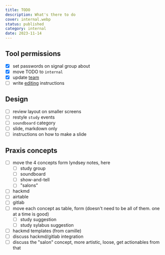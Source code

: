 ```yaml
---
title: TODO
description: What's there to do
cover: internal.webp
status: published
category: internal
date: 2023-11-14
---
```

## Tool permissions

- [x] set passwords on signal group about
- [x] move TODO to `internal`
- [x] update [team](https://praxis.nyc/team/)
- [ ] write [editing](https://praxis.nyc/internal/editing) instructions

## Design

- [ ] review layout on smaller screens
- [ ] restyle `study` events
- [ ] `soundboard` category
- [ ] slide, markdown only
- [ ] instructions on how to make a slide

## Praxis concepts

- [ ] move the 4 concepts form lyndsey notes, here
    - [ ] study group
    - [ ] soundboard
    - [ ] show-and-tell
    - [ ] "salons"
- [ ] hackmd
- [ ] airtable
- [ ] gitlab
- [ ] move each concept as table, form (doesn't need to be all of them. one at a time is good)
    - [ ] study suggestion
    - [ ] study sylabus suggestion
- [ ] hackmd templates (from camille)
- [ ] discuss hackmd/gitlab integration
- [ ] discuss the "salon" concept, more artistic, loose, get actionables from that
